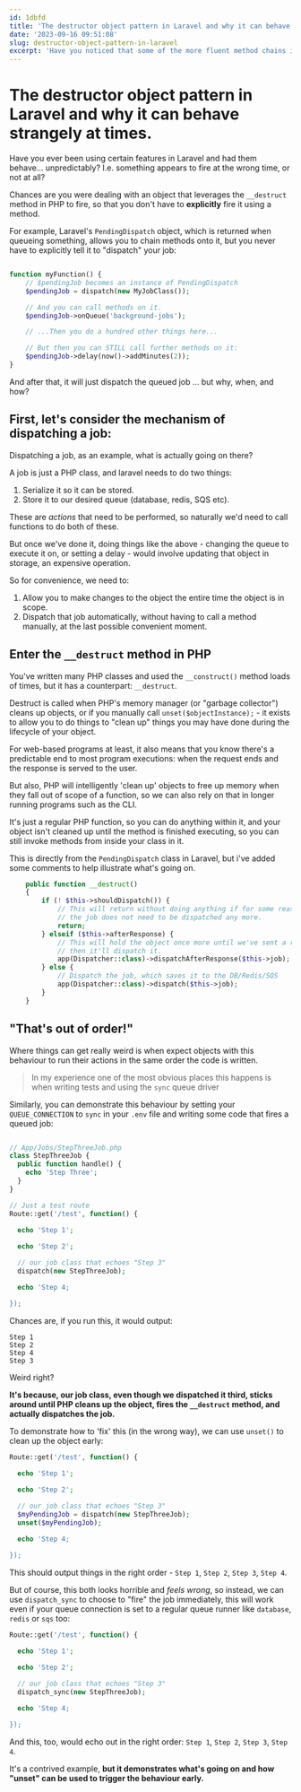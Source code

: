 ```yaml
---
id: 1dbfd
title: 'The destructor object pattern in Laravel and why it can behave strangely at times.'
date: '2023-09-16 09:51:08'
slug: destructor-object-pattern-in-laravel
excerpt: 'Have you noticed that some of the more fluent method chains in Laravel never actually call a "run()" function - let me walk you through why.'
---
```


# The destructor object pattern in Laravel and why it can behave strangely at times.

Have you ever been using certain features in Laravel and had them behave... unpredictably? I.e. something appears to
fire at the wrong time, or not at all?

Chances are you were dealing with an object that leverages the `__destruct` method in PHP to fire, so that you don't
have to **explicitly** fire it using a method.

For example, Laravel's `PendingDispatch` object, which is returned when queueing something, allows you to chain methods
onto it, but you never have to explicitly tell it to "dispatch" your job:

```php

function myFunction() {
    // $pendingJob becomes an instance of PendingDispatch
    $pendingJob = dispatch(new MyJobClass());

    // And you can call methods on it.
    $pendingJob->onQueue('background-jobs');

    // ...Then you do a hundred other things here...

    // But then you can STILL call further methods on it:
    $pendingJob->delay(now()->addMinutes(2));
}

```

And after that, it will just dispatch the queued job ... but why, when, and how?

## First, let's consider the mechanism of dispatching a job:

Dispatching a job, as an example, what is actually going on there?

A job is just a PHP class, and laravel needs to do two things:

1) Serialize it so it can be stored.
2) Store it to our desired queue (database, redis, SQS etc).

These are _actions_ that need to be performed, so naturally we'd need to call functions to do both of these.

But once we've done it, doing things like the above - changing the queue to execute it on, or setting a delay - would
involve updating that object in storage, an expensive operation.

So for convenience, we need to:

1) Allow you to make changes to the object the entire time the object is in scope.
2) Dispatch that job automatically, without having to call a method manually, at the last possible convenient moment.

## Enter the `__destruct` method in PHP

You've written many PHP classes and used the `__construct()` method loads of times, but it has a
counterpart: `__destruct`.

Destruct is called when PHP's memory manager (or "garbage collector") cleans up objects, or if you manually
call `unset($objectInstance);` - it exists to allow you to do things to "clean up" things you may have done during the
lifecycle of your object.

For web-based programs at least, it also means that you know there's a predictable end to most program executions: when
the request ends and the response is served to the user.

But also, PHP will intelligently 'clean up' objects to free up memory when they fall out of scope of a function, so we
can also rely on that in longer running programs such as the CLI.

It's just a regular PHP function, so you can do anything within it, and your object isn't cleaned up until the method is
finished executing, so you can still invoke methods from inside your class in it.

This is directly from the `PendingDispatch` class in Laravel, but i've added some comments to help illustrate what's
going on.

```php
    public function __destruct()
    {
        if (! $this->shouldDispatch()) {
			// This will return without doing anything if for some reason
            // the job does not need to be dispatched any more.
            return;
        } elseif ($this->afterResponse) {
            // This will hold the object once more until we've sent a response
            // then it'll dispatch it.
            app(Dispatcher::class)->dispatchAfterResponse($this->job);
        } else {
            // Dispatch the job, which saves it to the DB/Redis/SQS
            app(Dispatcher::class)->dispatch($this->job);
        }
    }
```

## "That's out of order!"

Where things can get really weird is when expect objects with this behaviour to run their actions in the same order the
code is written.

> In my experience one of the most obvious places this happens is when writing tests and using the `sync` queue driver

Similarly, you can demonstrate this behaviour by setting your `QUEUE_CONNECTION` to `sync` in your `.env` file and
writing some code that fires a queued job:

```php

// App/Jobs/StepThreeJob.php
class StepThreeJob {
  public function handle() {
    echo 'Step Three';
  }
}

// Just a test route
Route::get('/test', function() {
  
  echo 'Step 1';

  echo 'Step 2';

  // our job class that echoes "Step 3"
  dispatch(new StepThreeJob);

  echo 'Step 4;

});

```

Chances are, if you run this, it would output:

```
Step 1
Step 2
Step 4
Step 3
```

Weird right?

**It's because, our job class, even though we dispatched it third, sticks around until PHP cleans up the object, fires
the `__destruct` method, and actually dispatches the job.**

To demonstrate how to 'fix' this (in the wrong way), we can use `unset()` to clean up the object early:

```php
Route::get('/test', function() {
  
  echo 'Step 1';

  echo 'Step 2';

  // our job class that echoes "Step 3"
  $myPendingJob = dispatch(new StepThreeJob);
  unset($myPendingJob);

  echo 'Step 4;

});
```

This should output things in the right order - `Step 1`, `Step 2`, `Step 3`, `Step 4`.

But of course, this both looks horrible and _feels wrong_, so instead, we can use `dispatch_sync` to choose to "fire"
the job immediately, this will work even if your queue connection is set to a regular queue runner
like `database`, `redis` or `sqs` too:

```php
Route::get('/test', function() {
  
  echo 'Step 1';

  echo 'Step 2';

  // our job class that echoes "Step 3"
  dispatch_sync(new StepThreeJob);

  echo 'Step 4;

});
```

And this, too, would echo out in the right order: `Step 1`, `Step 2`, `Step 3`, `Step 4`.

It's a contrived example, **but it demonstrates what's going on and how "unset" can be used to trigger the behaviour
early.**
